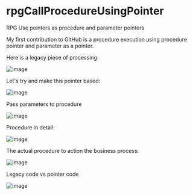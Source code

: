# rpgCallProcedureUsingPointer
RPG Use pointers as procedure and parameter pointers

My first contribution to GitHub is a procedure execution using procedure pointer and parameter as a pointer.

Here is a legacy piece of processing:

![image](https://github.com/bhavlar/rpgCallProcedureUsingPointer/assets/62497210/b589cebf-7fe9-4107-b841-106d5aeadf70?width=250&height=300)

Let's try and make this pointer based:

![image](https://github.com/bhavlar/rpgCallProcedureUsingPointer/assets/62497210/fa77812f-fad2-4d16-b002-2c67ac6ae181)

Pass parameters to procedure

![image](https://github.com/bhavlar/rpgCallProcedureUsingPointer/assets/62497210/ce98fcc7-3cfd-4068-812f-dc2741041259)

Procedure in detail:

![image](https://github.com/bhavlar/rpgCallProcedureUsingPointer/assets/62497210/aa501626-ded7-420a-8d4d-e1c65540cbbc)

The actual procedure to action the business process:

![image](https://github.com/bhavlar/rpgCallProcedureUsingPointer/assets/62497210/29df3bd4-e672-4617-87d3-a7633952913e)

Legacy code vs pointer code

![image](https://github.com/bhavlar/rpgCallProcedureUsingPointer/assets/62497210/e6217458-a8ed-4e0b-80f5-40042ad91db7)




